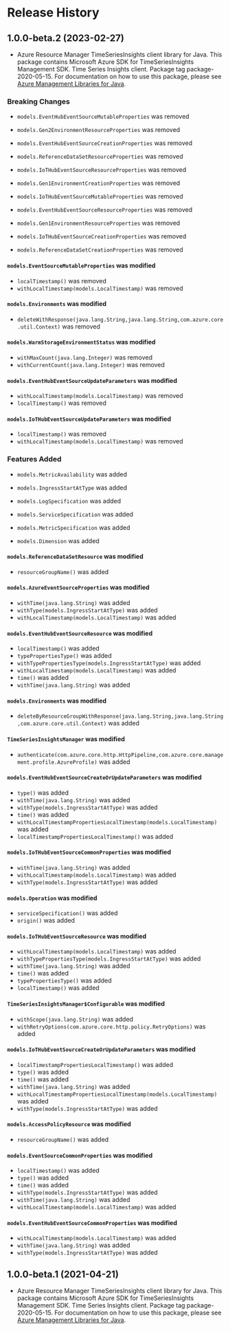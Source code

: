 # Release History

## 1.0.0-beta.2 (2023-02-27)

- Azure Resource Manager TimeSeriesInsights client library for Java. This package contains Microsoft Azure SDK for TimeSeriesInsights Management SDK. Time Series Insights client. Package tag package-2020-05-15. For documentation on how to use this package, please see [Azure Management Libraries for Java](https://aka.ms/azsdk/java/mgmt).

### Breaking Changes

* `models.EventHubEventSourceMutableProperties` was removed

* `models.Gen2EnvironmentResourceProperties` was removed

* `models.EventHubEventSourceCreationProperties` was removed

* `models.ReferenceDataSetResourceProperties` was removed

* `models.IoTHubEventSourceResourceProperties` was removed

* `models.Gen1EnvironmentCreationProperties` was removed

* `models.IoTHubEventSourceMutableProperties` was removed

* `models.EventHubEventSourceResourceProperties` was removed

* `models.Gen1EnvironmentResourceProperties` was removed

* `models.IoTHubEventSourceCreationProperties` was removed

* `models.ReferenceDataSetCreationProperties` was removed

#### `models.EventSourceMutableProperties` was modified

* `localTimestamp()` was removed
* `withLocalTimestamp(models.LocalTimestamp)` was removed

#### `models.Environments` was modified

* `deleteWithResponse(java.lang.String,java.lang.String,com.azure.core.util.Context)` was removed

#### `models.WarmStorageEnvironmentStatus` was modified

* `withMaxCount(java.lang.Integer)` was removed
* `withCurrentCount(java.lang.Integer)` was removed

#### `models.EventHubEventSourceUpdateParameters` was modified

* `withLocalTimestamp(models.LocalTimestamp)` was removed
* `localTimestamp()` was removed

#### `models.IoTHubEventSourceUpdateParameters` was modified

* `localTimestamp()` was removed
* `withLocalTimestamp(models.LocalTimestamp)` was removed

### Features Added

* `models.MetricAvailability` was added

* `models.IngressStartAtType` was added

* `models.LogSpecification` was added

* `models.ServiceSpecification` was added

* `models.MetricSpecification` was added

* `models.Dimension` was added

#### `models.ReferenceDataSetResource` was modified

* `resourceGroupName()` was added

#### `models.AzureEventSourceProperties` was modified

* `withTime(java.lang.String)` was added
* `withType(models.IngressStartAtType)` was added
* `withLocalTimestamp(models.LocalTimestamp)` was added

#### `models.EventHubEventSourceResource` was modified

* `localTimestamp()` was added
* `typePropertiesType()` was added
* `withTypePropertiesType(models.IngressStartAtType)` was added
* `withLocalTimestamp(models.LocalTimestamp)` was added
* `time()` was added
* `withTime(java.lang.String)` was added

#### `models.Environments` was modified

* `deleteByResourceGroupWithResponse(java.lang.String,java.lang.String,com.azure.core.util.Context)` was added

#### `TimeSeriesInsightsManager` was modified

* `authenticate(com.azure.core.http.HttpPipeline,com.azure.core.management.profile.AzureProfile)` was added

#### `models.EventHubEventSourceCreateOrUpdateParameters` was modified

* `type()` was added
* `withTime(java.lang.String)` was added
* `withType(models.IngressStartAtType)` was added
* `time()` was added
* `withLocalTimestampPropertiesLocalTimestamp(models.LocalTimestamp)` was added
* `localTimestampPropertiesLocalTimestamp()` was added

#### `models.IoTHubEventSourceCommonProperties` was modified

* `withTime(java.lang.String)` was added
* `withLocalTimestamp(models.LocalTimestamp)` was added
* `withType(models.IngressStartAtType)` was added

#### `models.Operation` was modified

* `serviceSpecification()` was added
* `origin()` was added

#### `models.IoTHubEventSourceResource` was modified

* `withLocalTimestamp(models.LocalTimestamp)` was added
* `withTypePropertiesType(models.IngressStartAtType)` was added
* `withTime(java.lang.String)` was added
* `time()` was added
* `typePropertiesType()` was added
* `localTimestamp()` was added

#### `TimeSeriesInsightsManager$Configurable` was modified

* `withScope(java.lang.String)` was added
* `withRetryOptions(com.azure.core.http.policy.RetryOptions)` was added

#### `models.IoTHubEventSourceCreateOrUpdateParameters` was modified

* `localTimestampPropertiesLocalTimestamp()` was added
* `type()` was added
* `time()` was added
* `withTime(java.lang.String)` was added
* `withLocalTimestampPropertiesLocalTimestamp(models.LocalTimestamp)` was added
* `withType(models.IngressStartAtType)` was added

#### `models.AccessPolicyResource` was modified

* `resourceGroupName()` was added

#### `models.EventSourceCommonProperties` was modified

* `localTimestamp()` was added
* `type()` was added
* `time()` was added
* `withType(models.IngressStartAtType)` was added
* `withTime(java.lang.String)` was added
* `withLocalTimestamp(models.LocalTimestamp)` was added

#### `models.EventHubEventSourceCommonProperties` was modified

* `withLocalTimestamp(models.LocalTimestamp)` was added
* `withTime(java.lang.String)` was added
* `withType(models.IngressStartAtType)` was added

## 1.0.0-beta.1 (2021-04-21)

- Azure Resource Manager TimeSeriesInsights client library for Java. This package contains Microsoft Azure SDK for TimeSeriesInsights Management SDK. Time Series Insights client. Package tag package-2020-05-15. For documentation on how to use this package, please see [Azure Management Libraries for Java](https://aka.ms/azsdk/java/mgmt).
